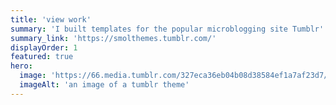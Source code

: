 ```yaml
---
title: 'view work'
summary: 'I built templates for the popular microblogging site Tumblr'
summary_link: 'https://smolthemes.tumblr.com/'
displayOrder: 1
featured: true
hero:
  image: 'https://66.media.tumblr.com/327eca36eb04b08d38584ef1a7af23d7/f8476cc2fccdb60b-11/s500x750/8d0fb72db5fc751cb9ae6f6ebbd611b198677766.png'
  imageAlt: 'an image of a tumblr theme'
---
```


